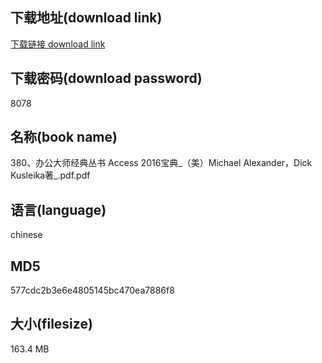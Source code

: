## 下载地址(download link)
[下载链接 download link](https://voluble-croquembouche-d321dc.netlify.app/?s=380%E3%80%81%E5%8A%9E%E5%85%AC%E5%A4%A7%E5%B8%88%E7%BB%8F%E5%85%B8%E4%B8%9B%E4%B9%A6+Access+2016%E5%AE%9D%E5%85%B8_%EF%BC%88%E7%BE%8E%EF%BC%89Michael+Alexander%EF%BC%8CDick+Kusleika%E8%91%97_.pdf)

## 下载密码(download password)
8078

## 名称(book name)
380、办公大师经典丛书 Access 2016宝典_（美）Michael Alexander，Dick Kusleika著_.pdf.pdf

## 语言(language)
chinese

## MD5
577cdc2b3e6e4805145bc470ea7886f8

## 大小(filesize)
163.4 MB
